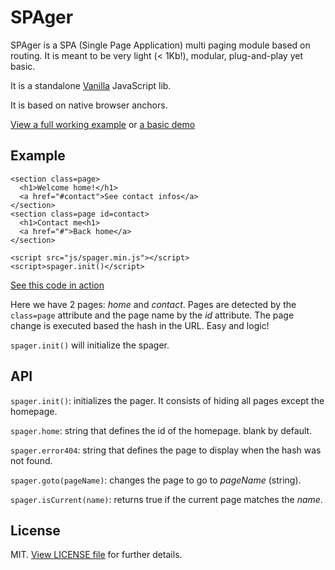 # SPAger

SPAger is a SPA (Single Page Application) multi paging module based on routing.
It is meant to be very light (< 1Kb!), modular, plug-and-play yet basic.

It is a standalone [Vanilla](http://vanilla-js.com/) JavaScript lib.

It is based on native browser anchors.

[View a full working example](https://vinyll.github.io/spager/)
or [a basic demo](https://vinyll.github.io/spager/demo.html)

## Example

```
<section class=page>
  <h1>Welcome home!</h1>
  <a href="#contact">See contact infos</a>
</section>
<section class=page id=contact>
  <h1>Contact me<h1>
  <a href="#">Back home</a>
</section>

<script src="js/spager.min.js"></script>
<script>spager.init()</script>
```
[See this code in action](https://vinyll.github.io/spager/demo.html)

Here we have 2 pages: _home_ and _contact_.
Pages are detected by the `class=page` attribute and the page name by the _id_ attribute.
The page change is executed based the hash in the URL.
Easy and logic!

`spager.init()` will initialize the spager.


## API

`spager.init()`: initializes the pager. It consists of hiding all pages except
the homepage.

`spager.home`: string that defines the id of the homepage. blank by default.

`spager.error404`: string that defines the page to display when the hash was
not found.

`spager.goto(pageName)`: changes the page to go to _pageName_ (string).

`spager.isCurrent(name)`: returns true if the current page matches the _name_.


## License

MIT. [View LICENSE file](https://github.com/vinyll/spager/blob/master/LICENSE.md)
for further details.
